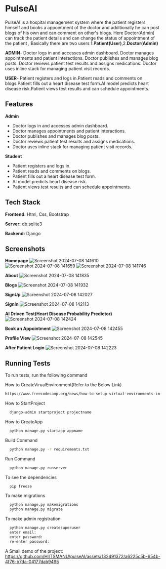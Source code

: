 
# PulseAI

PulseAI is a hospital management system where the patient registers himself and books a appointment of the doctor and additionally he can post blogs of his own and can comment on other's blogs. Here Doctor(Admin) can track the patient details and can change the status of appointment of the patient 
, Basically there are two users 1.**Patient(User)**,2.**Doctor(Admin)** 

**ADMIN**- Doctor logs in and accesses admin dashboard.
Doctor manages appointments and patient interactions.
Doctor publishes and manages blog posts.
Doctor reviews patient test results and assigns medications.
Doctor uses inline stack for managing patient visit records.

**USER**- Patient registers and logs in.Patient reads and comments on blogs.Patient fills out a heart disease test form.AI model predicts heart disease risk.Patient views test results and can schedule appointments.

## Features

**Admin**
- Doctor logs in and accesses admin dashboard.
- Doctor manages appointments and patient interactions.
- Doctor publishes and manages blog posts.
- Doctor reviews patient test results and assigns medications.
- Doctor uses inline stack for managing patient visit records.

**Student**
- Patient registers and logs in.
- Patient reads and comments on blogs.
- Patient fills out a heart disease test form.
- AI model predicts heart disease risk.
- Patient views test results and can schedule appointments.


## Tech Stack

**Frontend:** Html, Css, Bootstrap 

**Server:** db.sqlite3 

**Backend:** Django


## Screenshots

**Homepage**
![Screenshot 2024-07-08 141610](https://github.com/HIITSMANU/pulseAI/assets/132491372/71f491ec-5b65-4c73-8730-570d5a4f7ac2)
![Screenshot 2024-07-08 141659](https://github.com/HIITSMANU/pulseAI/assets/132491372/e0227ddf-a103-4c18-82ad-d840ef7de112)
![Screenshot 2024-07-08 141746](https://github.com/HIITSMANU/pulseAI/assets/132491372/0777e3c1-9175-47d8-b8a5-205119c1ade5)

**About**
![Screenshot 2024-07-08 141835](https://github.com/HIITSMANU/pulseAI/assets/132491372/68753b09-7dc0-46ec-b32a-fb4d1836123d)

**Blogs**
![Screenshot 2024-07-08 141932](https://github.com/HIITSMANU/pulseAI/assets/132491372/6a20b9dc-416c-4337-b35c-4097ed229322)

**SignUp**
![Screenshot 2024-07-08 142027](https://github.com/HIITSMANU/pulseAI/assets/132491372/6346e8cb-616b-4932-9bb2-840330ea68f9)

**SignIn**
![Screenshot 2024-07-08 142113](https://github.com/HIITSMANU/pulseAI/assets/132491372/ffd1f1b0-b541-4e7a-8150-3067a5b859ff)

**AI Driven Test(Heart Disease Probability Predictor)**
![Screenshot 2024-07-08 142424](https://github.com/HIITSMANU/pulseAI/assets/132491372/74820a52-5cda-49ff-b75d-19f16d0a6834)

**Book an Appointment**
![Screenshot 2024-07-08 142455](https://github.com/HIITSMANU/pulseAI/assets/132491372/8a2b16ee-5338-4973-a2a9-f02244c63d0a)

**Profile View**
![Screenshot 2024-07-08 142545](https://github.com/HIITSMANU/pulseAI/assets/132491372/af788978-fc38-470c-aebd-269dc681791d)

**After Patient Login**
![Screenshot 2024-07-08 142223](https://github.com/HIITSMANU/pulseAI/assets/132491372/068c57e2-5f8e-4420-a79b-76268868bc24)



## Running Tests

To run tests, run the following command

How to CreateVirualEnvironment(Refer to the Below Link)
```bash
https://www.freecodecamp.org/news/how-to-setup-virtual-environments-in-python/
```

How to StartProject 
```bash
  django-admin startproject projectname
```
How to CreateApp
```bash
  python manage.py startapp appname
```

Build Command 
```bash
  python manage.py -r requirements.txt
```

Run Command
```bash
  python manage.py runserver
```

To see the dependencies
```bash
  pip freeze
```

To make migrations
```bash
  python manage.py makemigrations
  python manage.py migrate
```

To make admin registration
```bash
  python manage.py createsuperuser
  enter email:
  enter password:
  re-enter password:
```

A Small demo of the project:
https://github.com/HIITSMANU/pulseAI/assets/132491372/a6225c5b-654b-4f76-b7da-04177dab9495






